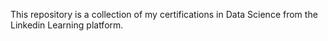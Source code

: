 This repository is a collection of my certifications in Data Science from the Linkedin Learning platform.
